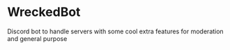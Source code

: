 # WreckedBot
Discord bot to handle servers with some cool extra features for moderation and general purpose
